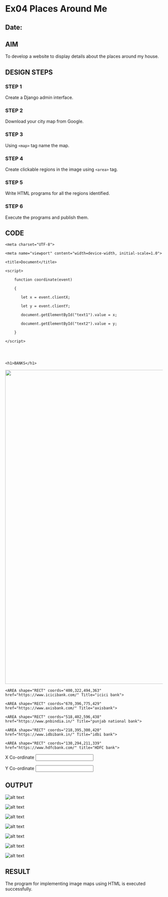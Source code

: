 # Ex04 Places Around Me
## Date: 

## AIM
To develop a website to display details about the places around my house.

## DESIGN STEPS

### STEP 1
Create a Django admin interface.

### STEP 2
Download your city map from Google.

### STEP 3
Using ```<map>``` tag name the map.

### STEP 4
Create clickable regions in the image using ```<area>``` tag.

### STEP 5
Write HTML programs for all the regions identified.

### STEP 6
Execute the programs and publish them.

## CODE


<!DOCTYPE html>

<html lang="en">

<head>

    <meta charset="UTF-8">

    <meta name="viewport" content="width=device-width, initial-scale=1.0">

    <title>Document</title>

</head>

<body>

    <script>

        function coordinate(event) 

        {

           let x = event.clientX;

           let y = event.clientY;

           document.getElementById("text1").value = x;

           document.getElementById("text2").value = y;

        }

    </script>
    
    
    
    
    <h1>BANKS</h1>


    
<img src="img1.png" width="1000px" usemap="#MapNew" onmousemove="coordinate (event)"> <br>

<MAP name="MapNew">

    <AREA shape="RECT" coords="400,322,494,363" href="https://www.icicibank.com/" Title="icici bank">

    <AREA shape="RECT" coords="670,396,775,429" href="https://www.axisbank.com/" Title="axisbank">

    <AREA shape="RECT" coords="518,402,596,438" href="https://www.pnbindia.in/" Title="punjab national bank">

    <AREA shape="RECT" coords="218,395,300,420" href="https://www.idbibank.in/" Title="idbi bank">

    <AREA shape="RECT" coords="130,294,211,339" href="https://www.hdfcbank.com/" title="HDFC bank">
>
</MAP>

X Co-ordinate <input type="text" name="" id="text1">

Y Co-ordinate <input type="text" name="" id="text2">

</MAP>

</body>

</html>


## OUTPUT
![alt text](img1.png)


![alt text](img2.png)


![alt text](img3.png)


![alt text](img4.png)


![alt text](img5.png)


![alt text](img6.png)


![alt text](img7.png)


## RESULT

The program for implementing image maps using HTML is executed successfully.
